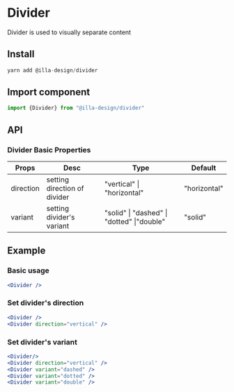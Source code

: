 # Divider

Divider is used to visually separate content

## Install

```jsx
yarn add @illa-design/divider
```

## Import component

```jsx
import {Divider} from "@illa-design/divider"
```

## API

### Divider Basic Properties

| Props     | Desc                         | Type                                        | Default      |
| --------- | ---------------------------- | ------------------------------------------- | ------------ |
| direction | setting direction of divider |  "vertical" \| "horizontal"                 | "horizontal" |
| variant   | setting divider's variant    |  "solid" \| "dashed" \| "dotted" \|"double" | "solid"      |

## Example

### Basic usage

```jsx
<Divider />
```

### Set divider's direction

```jsx
<Divider />
<Divider direction="vertical" />
```

### Set divider's variant

```jsx
<Divider/>
<Divider direction="vertical" />
<Divider variant="dashed" />
<Divider variant="dotted" />
<Divider variant="double" />
```

